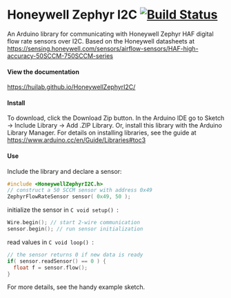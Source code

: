 # Honeywell Zephyr I2C  [![Build Status](https://travis-ci.org/huilab/HoneywellZephyrI2C.svg?branch=master)](https://travis-ci.org/huilab/HoneywellZephyrI2C)
An Arduino library for communicating with Honeywell Zephyr HAF digital flow rate sensors over I2C.
Based on the Honeywell datasheets at https://sensing.honeywell.com/sensors/airflow-sensors/HAF-high-accuracy-50SCCM-750SCCM-series
#### View the documentation
https://huilab.github.io/HoneywellZephyrI2C/
#### Install
To download, click the Download Zip button. In the Arduino IDE go to Sketch -> Include Library -> Add .ZIP Library. Or, install this library with the Arduino Library Manager.
For details on installing libraries, see the guide at https://www.arduino.cc/en/Guide/Libraries#toc3
#### Use
Include the library and declare a sensor:
```C
#include <HoneywellZephyrI2C.h>
// construct a 50 SCCM sensor with address 0x49
ZephyrFlowRateSensor sensor( 0x49, 50 );
```
initialize the sensor in ```C void setup() ```:
```C
Wire.begin(); // start 2-wire communication
sensor.begin(); // run sensor initialization
```
read values in ```C void loop() ```:
```C
// the sensor returns 0 if new data is ready
if( sensor.readSensor() == 0 ) {
  float f = sensor.flow();
}
```
For more details, see the handy example sketch.
